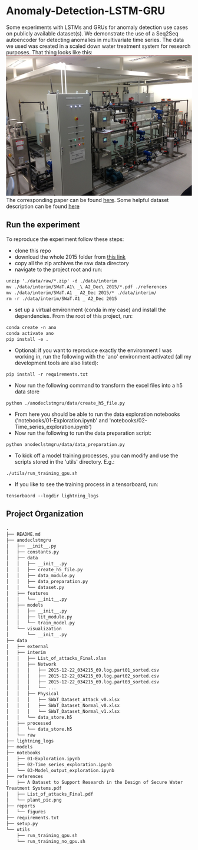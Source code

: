 Anomaly-Detection-LSTM-GRU
==============================

Some experiments with LSTMs and GRUs for anomaly detection use cases on publicly available dataset(s).
We demonstrate the use of a Seq2Seq autoencoder for detecting anomalies in multivariate time series.
The data we used was created in a scaled down water treatment system for research purposes.
That thing looks like this:
![Water treatment plant](./references/plant_pic.png)
The corresponding paper can be found [here](https://link.springer.com/chapter/10.1007%2F978-3-319-71368-7_8).
Some helpful dataset description can be found [here](https://itrust.sutd.edu.sg/itrust-labs_datasets/dataset_info/)

Run the experiment
---
To reproduce the experiment follow these steps:
- clone this repo
- download the whole 2015 folder from [this link](https://drive.google.com/drive/folders/1ABZKdclka3e2NXBSxS9z2YF59p7g2Y5I)
- copy all the zip archives the raw data directory
- navigate to the project root and run:
```shell
unzip './data/raw/*.zip' -d ./data/interim 
mv ./data/interim/SWaT.A1\ _\ A2_Dec\ 2015/*.pdf ./references
mv ./data/interim/SWaT.A1 _ A2_Dec 2015/* ./data/interim/
rm -r ./data/interim/SWaT.A1 _ A2_Dec 2015
```
- set up a virtual environment (conda in my case) and install the dependencies. From the root of this project, run:
```shell
conda create -n ano 
conda activate ano
pip install -e .
```
- Optional: if you want to reproduce exactly the environment I was working in, run the following with the 'ano' environment activated (all my development tools are also listed):
```shell
pip install -r requirements.txt
```
- Now run the following command to transform the excel files into a h5 data store 
```shell
python ./anodeclstmgru/data/create_h5_file.py
```
- From here you should be able to run the data exploration notebooks ('notebooks/01-Exploration.ipynb' and 'notebooks/02-Time_series_exploration.ipynb')
- Now run the following to run the data preparation script:
```shell
python anodeclstmgru/data/data_preparation.py
```
- To kick off a model training processes, you  can modify and use the scripts stored in the 'utils' directory. E.g.:
```shell
./utils/run_training_gpu.sh
```
- If you like to see the training process in a tensorboard, run:
```shell
tensorbaord --logdir lightning_logs
```



Project Organization
------------

```
.
├── README.md
├── anodeclstmgru
│   ├── __init__.py
│   ├── constants.py
│   ├── data
│   │   ├── __init__.py
│   │   ├── create_h5_file.py
│   │   ├── data_module.py
│   │   ├── data_preparation.py
│   │   └── dataset.py
│   ├── features
│   │   └── __init__.py
│   ├── models
│   │   ├── __init__.py
│   │   ├── lit_module.py
│   │   └── train_model.py
│   └── visualization
│       └── __init__.py
├── data
│   ├── external
│   ├── interim
│   │   ├── List_of_attacks_Final.xlsx
│   │   ├── Network
│   │   │   ├── 2015-12-22_034215_69.log.part01_sorted.csv
│   │   │   ├── 2015-12-22_034215_69.log.part02_sorted.csv
│   │   │   ├── 2015-12-22_034215_69.log.part03_sorted.csv
│   │   │   └── ... 
│   │   ├── Physical
│   │   │   ├── SWaT_Dataset_Attack_v0.xlsx
│   │   │   ├── SWaT_Dataset_Normal_v0.xlsx
│   │   │   └── SWaT_Dataset_Normal_v1.xlsx
│   │   └── data_store.h5
│   ├── processed
│   │   └── data_store.h5
│   └── raw
├── lightning_logs
├── models
├── notebooks
│   ├── 01-Exploration.ipynb
│   ├── 02-Time_series_exploration.ipynb
│   └── 03-Model_output_exploration.ipynb
├── references
│   ├── A Dataset to Support Research in the Design of Secure Water Treatment Systems.pdf
│   ├── List_of_attacks_Final.pdf
│   └── plant_pic.png
├── reports
│   └── figures
├── requirements.txt
├── setup.py
└── utils
    ├── run_training_gpu.sh
    └── run_training_no_gpu.sh
```
